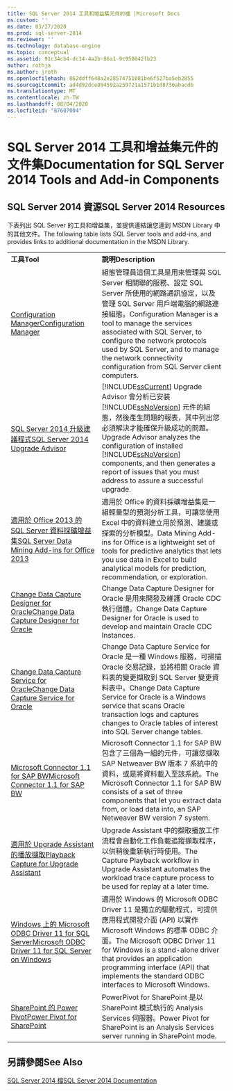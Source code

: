 ```yaml
---
title: SQL Server 2014 工具和增益集元件的檔 |Microsoft Docs
ms.custom: ''
ms.date: 03/27/2020
ms.prod: sql-server-2014
ms.reviewer: ''
ms.technology: database-engine
ms.topic: conceptual
ms.assetid: 91c34cb4-dc14-4a2b-86a1-9c950642fb23
author: rothja
ms.author: jroth
ms.openlocfilehash: 862ddff648a2e28574751081be6f527ba5eb2855
ms.sourcegitcommit: ad4d92dce894592a259721a1571b1d8736abacdb
ms.translationtype: MT
ms.contentlocale: zh-TW
ms.lasthandoff: 08/04/2020
ms.locfileid: "87607004"
---
```

# <a name="documentation-for-sql-server-2014-tools-and-add-in-components"></a><span data-ttu-id="53b9a-102">SQL Server 2014 工具和增益集元件的文件集</span><span class="sxs-lookup"><span data-stu-id="53b9a-102">Documentation for SQL Server 2014 Tools and Add-in Components</span></span>
    
## <a name="sql-server-2014-resources"></a><span data-ttu-id="53b9a-103">SQL Server 2014 資源</span><span class="sxs-lookup"><span data-stu-id="53b9a-103">SQL Server 2014 Resources</span></span>  
 <span data-ttu-id="53b9a-104">下表列出 SQL Server 的工具和增益集，並提供連結讓您連到 MSDN Library 中的其他文件。</span><span class="sxs-lookup"><span data-stu-id="53b9a-104">The following table lists SQL Server tools and add-ins, and provides links to additional documentation in the MSDN Library.</span></span>  
  
|||  
|-|-|  
|<span data-ttu-id="53b9a-105">**工具**</span><span class="sxs-lookup"><span data-stu-id="53b9a-105">**Tool**</span></span>|<span data-ttu-id="53b9a-106">**說明**</span><span class="sxs-lookup"><span data-stu-id="53b9a-106">**Description**</span></span>|  
|[<span data-ttu-id="53b9a-107">Configuration Manager</span><span class="sxs-lookup"><span data-stu-id="53b9a-107">Configuration Manager</span></span>](../relational-databases/sql-server-configuration-manager.md)|<span data-ttu-id="53b9a-108">組態管理員這個工具是用來管理與 SQL Server 相關聯的服務、設定 SQL Server 所使用的網路通訊協定，以及管理 SQL Server 用戶端電腦的網路連接組態。</span><span class="sxs-lookup"><span data-stu-id="53b9a-108">Configuration Manager is a tool to manage the services associated with SQL Server, to configure the network protocols used by SQL Server, and to manage the network connectivity configuration from SQL Server client computers.</span></span>|  
|[<span data-ttu-id="53b9a-109">SQL Server 2014 升級建議程式</span><span class="sxs-lookup"><span data-stu-id="53b9a-109">SQL Server 2014 Upgrade Advisor</span></span>](../sql-server/install/sql-server-2014-upgrade-advisor.md)|[!INCLUDE[ssCurrent](../includes/sscurrent-md.md)] <span data-ttu-id="53b9a-110">Upgrade Advisor 會分析已安裝 [!INCLUDE[ssNoVersion](../includes/ssnoversion-md.md)] 元件的組態，然後產生問題的報表，其中列出您必須解決才能確保升級成功的問題。</span><span class="sxs-lookup"><span data-stu-id="53b9a-110">Upgrade Advisor analyzes the configuration of installed [!INCLUDE[ssNoVersion](../includes/ssnoversion-md.md)] components, and then generates a report of issues that you must address to assure a successful upgrade.</span></span>|  
|[<span data-ttu-id="53b9a-111">適用於 Office 2013 的 SQL Server 資料採礦增益集</span><span class="sxs-lookup"><span data-stu-id="53b9a-111">SQL Server Data Mining Add-ins for Office 2013</span></span>](https://go.microsoft.com/fwlink/?LinkId=299178)|<span data-ttu-id="53b9a-112">適用於 Office 的資料採礦增益集是一組輕量型的預測分析工具，可讓您使用 Excel 中的資料建立用於預測、建議或探索的分析模型。</span><span class="sxs-lookup"><span data-stu-id="53b9a-112">Data Mining Add-ins for Office is a lightweight set of tools for predictive analytics that lets you use data in Excel to build analytical models for prediction, recommendation, or exploration.</span></span>|  
|[<span data-ttu-id="53b9a-113">Change Data Capture Designer for Oracle</span><span class="sxs-lookup"><span data-stu-id="53b9a-113">Change Data Capture Designer for Oracle</span></span>](https://go.microsoft.com/fwlink/?LinkId=299179)|<span data-ttu-id="53b9a-114">Change Data Capture Designer for Oracle 是用來開發及維護 Oracle CDC 執行個體。</span><span class="sxs-lookup"><span data-stu-id="53b9a-114">Change Data Capture Designer for Oracle is used to develop and maintain Oracle CDC Instances.</span></span>|  
|[<span data-ttu-id="53b9a-115">Change Data Capture Service for Oracle</span><span class="sxs-lookup"><span data-stu-id="53b9a-115">Change Data Capture Service for Oracle</span></span>](https://go.microsoft.com/fwlink/?LinkId=299180)|<span data-ttu-id="53b9a-116">Change Data Capture Service for Oracle 是一種 Windows 服務，可掃描 Oracle 交易記錄，並將相關 Oracle 資料表的變更擷取到 SQL Server 變更資料表中。</span><span class="sxs-lookup"><span data-stu-id="53b9a-116">Change Data Capture Service for Oracle is a Windows service that scans Oracle transaction logs and captures changes to Oracle tables of interest into SQL Server change tables.</span></span>|  
|[<span data-ttu-id="53b9a-117">Microsoft Connector 1.1 for SAP BW</span><span class="sxs-lookup"><span data-stu-id="53b9a-117">Microsoft Connector 1.1 for SAP BW</span></span>](https://go.microsoft.com/fwlink/?LinkId=299181)|<span data-ttu-id="53b9a-118">Microsoft Connector 1.1 for SAP BW 包含了三個為一組的元件，可讓您擷取 SAP Netweaver BW 版本 7 系統中的資料，或是將資料載入至該系統。</span><span class="sxs-lookup"><span data-stu-id="53b9a-118">The Microsoft Connector 1.1 for SAP BW consists of a set of three components that let you extract data from, or load data into, an SAP Netweaver BW version 7 system.</span></span>|  
|[<span data-ttu-id="53b9a-119">適用於 Upgrade Assistant 的播放擷取</span><span class="sxs-lookup"><span data-stu-id="53b9a-119">Playback Capture for Upgrade Assistant</span></span>](https://go.microsoft.com/fwlink/?LinkId=299182)|<span data-ttu-id="53b9a-120">Upgrade Assistant 中的擷取播放工作流程會自動化工作負載追蹤擷取程序，以供稍後重新執行時使用。</span><span class="sxs-lookup"><span data-stu-id="53b9a-120">The Capture Playback workflow in Upgrade Assistant automates the workload trace capture process to be used for replay at a later time.</span></span>|  
|[<span data-ttu-id="53b9a-121">Windows 上的 Microsoft ODBC Driver 11 for SQL Server</span><span class="sxs-lookup"><span data-stu-id="53b9a-121">Microsoft ODBC Driver 11 for SQL Server on Windows</span></span>](https://go.microsoft.com/fwlink/?LinkId=299183)|<span data-ttu-id="53b9a-122">適用於 Windows 的 Microsoft ODBC Driver 11 是獨立的驅動程式，可提供應用程式開發介面 (API) 以實作 Microsoft Windows 的標準 ODBC 介面。</span><span class="sxs-lookup"><span data-stu-id="53b9a-122">The Microsoft ODBC Driver 11 for Windows is a stand-alone driver that provides an application programming interface (API) that implements the standard ODBC interfaces to Microsoft Windows.</span></span>|  
|[<span data-ttu-id="53b9a-123">SharePoint 的 Power Pivot</span><span class="sxs-lookup"><span data-stu-id="53b9a-123">Power Pivot for SharePoint</span></span>](https://go.microsoft.com/fwlink/?LinkId=299184)|<span data-ttu-id="53b9a-124">PowerPivot for SharePoint 是以 SharePoint 模式執行的 Analysis Services 伺服器。</span><span class="sxs-lookup"><span data-stu-id="53b9a-124">Power Pivot for SharePoint is an Analysis Services server running in SharePoint mode.</span></span>|  
  
## <a name="see-also"></a><span data-ttu-id="53b9a-125">另請參閱</span><span class="sxs-lookup"><span data-stu-id="53b9a-125">See Also</span></span>  
 [<span data-ttu-id="53b9a-126">SQL Server 2014 檔</span><span class="sxs-lookup"><span data-stu-id="53b9a-126">SQL Server 2014 Documentation</span></span>](../index.yml)  
